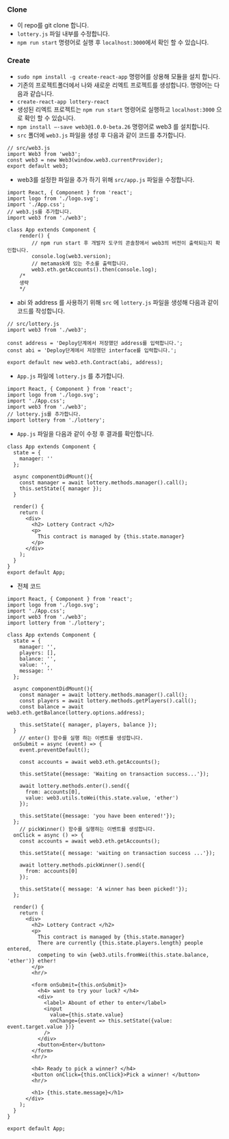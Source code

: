 ### Clone
- 이 repo를 git clone 합니다.
- `lottery.js` 파일 내부를 수정합니다.
- `npm run start` 명령어로 실행 후 `localhost:3000`에서 확인 할 수 있습니다.

### Create

- `sudo npm install -g create-react-app` 명령어를 상용해 모듈을 설치 합니다.
- 기존의 프로젝트폴더에서 나와 새로운 리엑트 프로젝트를 생성합니다. 명령어는 다음과 같습니다.
- `create-react-app lottery-react`
- 생성된 리엑트 프로젝트는 `npm run start` 명령어로 실행하고 `localhost:3000` 으로 확인 할 수 있습니다.
- `npm install —-save web3@1.0.0-beta.26` 명령어로 web3 를 설치합니다.
- `src` 폴더에 `web3.js` 파일을 생성 후 다음과 같이 코드를 추가합니다.

```react
// src/web3.js
import Web3 from 'web3';
const web3 = new Web3(window.web3.currentProvider);
export default web3;
```

- web3를 설정한 파일을 추가 하기 위해 `src/app.js` 파일을 수정합니다.

```react
import React, { Component } from 'react';
import logo from './logo.svg';
import './App.css';
// web3.js를 추가합니다.
import web3 from './web3';

class App extends Component {
    render() {
        // npm run start 후 개발자 도구의 콘솔창에서 web3의 버전이 출력되는지 확인합니다.
        console.log(web3.version);
        // metamask에 있는 주소를 출력합니다.
        web3.eth.getAccounts().then(console.log);
    /*
    생략
    */
```

- abi 와 address 를 사용하기 위해 `src` 에 `lottery.js` 파일을 생성해 다음과 같이 코드를 작성합니다.

```react
// src/lottery.js
import web3 from './web3';

const address = 'Deploy단계에서 저장했던 address를 입력합니다.';
const abi = 'Deploy단계에서 저장했던 interface를 입력합니다.';

export default new web3.eth.Contract(abi, address);
```

- `App.js` 파일에 `lottery.js` 를 추가합니다.

```react
import React, { Component } from 'react';
import logo from './logo.svg';
import './App.css';
import web3 from './web3';
// lottery.js를 추가합니다.
import lottery from './lottery';
```

- `App.js` 파일을 다음과 같이 수정 후 결과를 확인합니다.

```react
class App extends Component {
  state = {
    manager: ''
  };
  
  async componentDidMount(){
    const manager = await lottery.methods.manager().call();
    this.setState({ manager });
  }

  render() {
    return (
      <div>
        <h2> Lottery Contract </h2>
        <p> 
          This contract is managed by {this.state.manager}
        </p>
      </div>
    );
  }
}
export default App;
```

- 전체 코드

```react
import React, { Component } from 'react';
import logo from './logo.svg';
import './App.css';
import web3 from './web3';
import lottery from './lottery';

class App extends Component {
  state = {
    manager: '',
    players: [],
    balance: '',
    value: '',
    message: ''
  };
  
  async componentDidMount(){
    const manager = await lottery.methods.manager().call();
    const players = await lottery.methods.getPlayers().call();
    const balance = await web3.eth.getBalance(lottery.options.address);

    this.setState({ manager, players, balance });
  }
	// enter() 함수를 실행 하는 이벤트를 생성합니다.
  onSubmit = async (event) => {
    event.preventDefault();

    const accounts = await web3.eth.getAccounts();

    this.setState({message: 'Waiting on transaction success...'});

    await lottery.methods.enter().send({
      from: accounts[0],
      value: web3.utils.toWei(this.state.value, 'ether')
    });

    this.setState({message: 'you have been entered!'});
  };
	// pickWinner() 함수를 실행하는 이벤트를 생성합니다.
  onClick = async () => {
    const accounts = await web3.eth.getAccounts();

    this.setState({ message: 'waiting on transaction success ...'});

    await lottery.methods.pickWinner().send({
      from: accounts[0]
    });

    this.setState({ message: 'A winner has been picked!'});
  };

  render() {
    return (
      <div>
        <h2> Lottery Contract </h2>
        <p> 
          This contract is managed by {this.state.manager}
          There are currently {this.state.players.length} people entered,
          competing to win {web3.utils.fromWei(this.state.balance, 'ether')} ether!
        </p>
        <hr/>

        <form onSubmit={this.onSubmit}>
          <h4> want to try your luck? </h4>
          <div>
            <label> Abount of ether to enter</label>
            <input
              value={this.state.value}
              onChange={event => this.setState({value: event.target.value })} 
            />
          </div>
          <button>Enter</button>
        </form>
        <hr/>
        
        <h4> Ready to pick a winner? </h4>
        <button onClick={this.onClick}>Pick a winner! </button>
        <hr/>

        <h1> {this.state.message}</h1>
      </div>
    );
  }
}

export default App;
```
